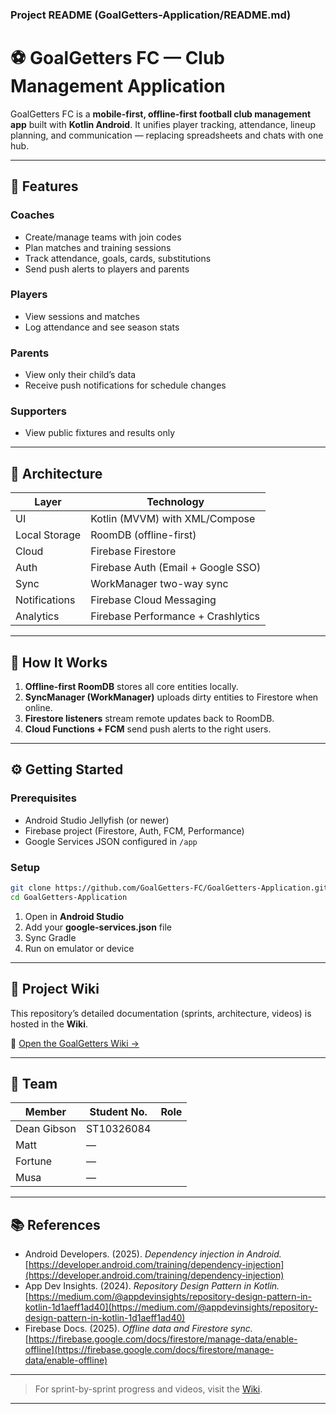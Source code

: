 ### **Project README (GoalGetters-Application/README.md)**

# ⚽ GoalGetters FC — Club Management Application

GoalGetters FC is a **mobile-first, offline-first football club management app** built with **Kotlin Android**.
It unifies player tracking, attendance, lineup planning, and communication — replacing spreadsheets and chats with one hub.

---

## 🚀 Features

### Coaches

* Create/manage teams with join codes
* Plan matches and training sessions
* Track attendance, goals, cards, substitutions
* Send push alerts to players and parents

### Players

* View sessions and matches
* Log attendance and see season stats

### Parents

* View only their child’s data
* Receive push notifications for schedule changes

### Supporters

* View public fixtures and results only

---

## 🧩 Architecture

| Layer         | Technology                         |
| ------------- | ---------------------------------- |
| UI            | Kotlin (MVVM) with XML/Compose     |
| Local Storage | RoomDB (offline-first)             |
| Cloud         | Firebase Firestore                 |
| Auth          | Firebase Auth (Email + Google SSO) |
| Sync          | WorkManager two-way sync           |
| Notifications | Firebase Cloud Messaging           |
| Analytics     | Firebase Performance + Crashlytics |

---

## 🧠 How It Works

1. **Offline-first RoomDB** stores all core entities locally.
2. **SyncManager (WorkManager)** uploads dirty entities to Firestore when online.
3. **Firestore listeners** stream remote updates back to RoomDB.
4. **Cloud Functions + FCM** send push alerts to the right users.

---

## ⚙️ Getting Started

### Prerequisites

* Android Studio Jellyfish (or newer)
* Firebase project (Firestore, Auth, FCM, Performance)
* Google Services JSON configured in `/app`

### Setup

```bash
git clone https://github.com/GoalGetters-FC/GoalGetters-Application.git
cd GoalGetters-Application
```

1. Open in **Android Studio**
2. Add your **google-services.json** file
3. Sync Gradle
4. Run on emulator or device

---

## 🦯 Project Wiki

This repository’s detailed documentation (sprints, architecture, videos) is hosted in the **Wiki**.

🔗 [Open the GoalGetters Wiki →](https://github.com/GoalGetters-FC/GoalGetters-Application/wiki)

---

## 👥 Team

| Member      | Student No. | Role           |
| ----------- | ----------- | -------------- |
| Dean Gibson | ST10326084  |                |
| Matt        | —           |                |
| Fortune     | —           |                |
| Musa        | —           |                |


---

## 📚 References

* Android Developers. (2025). *Dependency injection in Android.*
  [https://developer.android.com/training/dependency-injection](https://developer.android.com/training/dependency-injection)
* App Dev Insights. (2024). *Repository Design Pattern in Kotlin.*
  [https://medium.com/@appdevinsights/repository-design-pattern-in-kotlin-1d1aeff1ad40](https://medium.com/@appdevinsights/repository-design-pattern-in-kotlin-1d1aeff1ad40)
* Firebase Docs. (2025). *Offline data and Firestore sync.*
  [https://firebase.google.com/docs/firestore/manage-data/enable-offline](https://firebase.google.com/docs/firestore/manage-data/enable-offline)

---

> For sprint-by-sprint progress and videos, visit the [Wiki](https://github.com/GoalGetters-FC/GoalGetters-Application/wiki).

---
